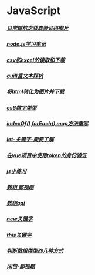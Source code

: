 # JavaScript

##### [日常踩坑之获取验证码图片](/js/JavaScript----获取验证码图片.md)
##### [node.js学习笔记](/js/nodeDemo.md)
##### [csv和excel的读取和下载](/js/csv和excel的读取和下载.md)
##### [quill富文本踩坑](/js/quill富文本踩坑.md)
##### [将html转化为图片并下载](/js/html2canvas.md)
##### [es6数字类型](/js/es6----数字类型.md)
##### [indexOf() forEach() map方法重写](/js/JavaScript----indexOf()%20forEach()%20map方法重写.md)
##### [let-关键字-简要了解](/js/JavaScript----let-关键字-简要了解.md)
##### [在vue项目中使用token的身份验证](/js/JavaScript----在vue项目中使用token的身份验证.md)
##### [js小练习](/js/JavaScript----小练习.md)
##### [数组 鄙视题](/js/JavaScript----数组%20鄙视题.md)
##### [数组api](/js/JavaScript----数组api.md)
##### [new关键字](/js/JavaScript-new关键字.md)
##### [this关键字](/js/JavaScript-this关键字.md)
##### [判断数组类型的几种方式](/js/JavaScript-判断数组类型的几种方式.md)
##### [闭包-鄙视题](/js/JavaScript-闭包-鄙视题.md)


